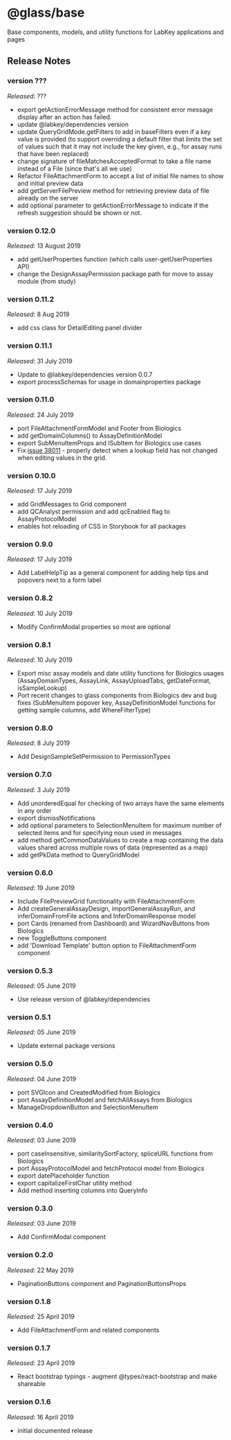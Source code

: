 # @glass/base

Base components, models, and utility functions for LabKey applications and pages

## Release Notes ##

### version ??? 
*Released*: ???
* export getActionErrorMessage method for consistent error message display after an action has failed.
* update @labkey/dependencies version
* update QueryGridMode.getFilters to add in baseFilters even if a key value is provided (to support overriding
a default filter that limits the set of values such that it may not include the key given, e.g., for assay runs
that have been replaced)
* change signature of fileMatchesAcceptedFormat to take a file name instead of a File (since that's all we use)
* Refactor FileAttachmentForm to accept a list of initial file names to show and initial preview data
* add getServerFilePreview method for retrieving preview data of file already on the server
* add optional parameter to getActionErrorMessage to indicate if the refresh suggestion should be shown or not.

### version 0.12.0
*Released*: 13 August 2019
* add getUserProperties function (which calls user-getUserProperties API)
* change the DesignAssayPermission package path for move to assay module (from study)

### version 0.11.2
*Released*: 8 Aug 2019
* add css class for DetailEditing panel divider

### version 0.11.1
*Released*: 31 July 2019
* Update to @labkey/dependencies version 0.0.7
* export processSchemas for usage in domainproperties package

### version 0.11.0
*Released*: 24 July 2019
* port FileAttachmentFormModel and Footer from Biologics
* add getDomainColumns() to AssayDefinitionModel
* export SubMenuItemProps and ISubItem for Biologics use cases
* Fix [issue 38011](https://www.labkey.org/home/Developer/issues/issues-details.view?issueId=38011) - properly detect 
when a lookup field has not changed when editing values in the grid.

### version 0.10.0
*Released*: 17 July 2019
* add GridMessages to Grid component
* add QCAnalyst permission and add qcEnabled flag to AssayProtocolModel
* enables hot reloading of CSS in Storybook for all packages

### version 0.9.0
*Released*: 17 July 2019
* Add LabelHelpTip as a general component for adding help tips and popovers next to a form label

### version 0.8.2
*Released*: 10 July 2019
* Modify ConfirmModal properties so most are optional

### version 0.8.1
*Released*: 10 July 2019
* Export misc assay models and date utility functions for Biologics usages (AssayDomainTypes, AssayLink, AssayUploadTabs, getDateFormat, isSampleLookup)
* Port recent changes to glass components from Biologics dev and bug fixes (SubMenuItem popover key, AssayDefinitionModel functions for getting sample columns, add WhereFilterType) 

### version 0.8.0
*Released*: 8 July 2019
* Add DesignSampleSetPermission to PermissionTypes

### version 0.7.0
*Released*: 3 July 2019
* Add unorderedEqual for checking of two arrays have the same elements in any order
* export dismissNotifications
* add optional parameters to SelectionMenuItem for maximum number of selected items and for specifying noun used in messages
* add method getCommonDataValues to create a map containing the data values shared across multiple rows of data (represented as a map)
* add getPkData method to QueryGridModel

### version 0.6.0
*Released*: 19 June 2019
* Include FilePreviewGrid functionality with FileAttachmentForm
* Add createGeneralAssayDesign, importGeneralAssayRun, and inferDomainFromFile actions and InferDomainResponse model
* port Cards (renamed from Dashboard) and WizardNavButtons from Biologics
* new ToggleButtons component
* add 'Download Template' button option to FileAttachmentForm component

### version 0.5.3
*Released*: 05 June 2019
* Use release version of @labkey/dependencies

### version 0.5.1
*Released*: 05 June 2019
* Update external package versions

### version 0.5.0
*Released*: 04 June 2019
* port SVGIcon and CreatedModified from Biologics
* port AssayDefinitionModel and fetchAllAssays from Biologics
* ManageDropdownButton and SelectionMenuItem

### version 0.4.0
*Released*: 03 June 2019
* port caseInsensitive, similaritySortFactory, spliceURL functions from Biologics
* port AssayProtocolModel and fetchProtocol model from Biologics
* export datePlaceholder function
* export capitalizeFirstChar utility method
* Add method inserting columns into QueryInfo

### version 0.3.0
*Released*: 03 June 2019
* Add ConfirmModal component

### version 0.2.0
*Released*: 22 May 2019
* PaginationButtons component and PaginationButtonsProps

### version 0.1.8
*Released*: 25 April 2019
* Add FileAttachmentForm and related components

### version 0.1.7
*Released*: 23 April 2019
* React bootstrap typings - augment @types/react-bootstrap and make shareable

### version 0.1.6
*Released*: 16 April 2019
* initial documented release


